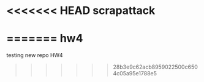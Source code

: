 <<<<<<< HEAD
scrapattack
===========
=======
hw4
===

testing new repo HW4

>>>>>>> 28b3e9c62acb8959022500c6504c05a95e1788e5
